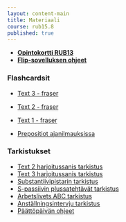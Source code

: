 ```yaml
---
layout: content-main
title: Materiaali
course: rub15.8
published: true
---
```

  
- **[Opintokortti RUB13](/media/rub3/Opintokortti_rub13.pdf)**
- **[Flip-sovelluksen ohjeet](/media/rub3/Flip_ohjeet.pdf)**

### Flashcardsit

- [Text 3 - fraser](https://quizlet.com/_c90i5u?x=1qqt&i=dz01n)
- [Text 2 - fraser](https://quizlet.com/_c4sdez?x=1qqt&i=dz01n)
- [Text 1 - fraser](https://quizlet.com/_c58kn6?x=1qqt&i=dz01n)

- [Prepositiot ajanilmauksissa](https://quizlet.com/_ca8jrl?x=1qqt&i=dz01n)

### Tarkistukset

- [Text 2 harjoitussanis tarkistus](/media/rub5/Text2_harjoitussanis.pdf)
- [Text 3 harjoitussanis tarkistus](/media/rub5/Text3_harjoitussanis.pdf)
- [Substantiivipistarin tarkistus](/media/rub5/Substantiivit_pistari.pdf)
- [S-passiivin plussatehtävät tarkistus](/media/rub5/S-passiivi_plussa.pdf)
- [Arbetslivets ABC tarkistus](/media/rub5/Arbetslivets_abc_plussa.pdf)
- [Anställningsintervju tarkistus](/media/rub5/Haastattelu_vastaukset.pdf)
- [Päättöpäivän ohjeet](/media/rub5/Koeohje_RUB15.pdf)

